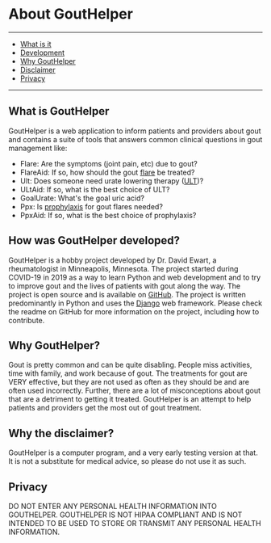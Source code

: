 # About GoutHelper

---

- [What is it](#what-is-it)
- [Development](#development)
- [Why GoutHelper](#why-gouthelper)
- [Disclaimer](#disclaimer)
- [Privacy](#privacy)

---

## <span id="what-is-it">What is GoutHelper</span>

GoutHelper is a web application to inform patients and providers about gout and contains a suite of tools that answers
common clinical questions in gout management like:

- Flare: Are the symptoms (joint pain, etc) due to gout?
- FlareAid: If so, how should the gout [flare](/treatments/about/flare/) be treated?
- Ult: Does someone need urate lowering therapy ([ULT](/treatments/about/ult/))?
- ULtAid: If so, what is the best choice of ULT?
- GoalUrate: What's the goal uric acid?
- Ppx: Is [prophylaxis](/treatments/about/ppx/) for gout flares needed?
- PpxAid: If so, what is the best choice of prophylaxis?

## <span id="development">How was GoutHelper developed?</span>

GoutHelper is a hobby project developed by Dr. David Ewart, a rheumatologist in Minneapolis, Minnesota. The project started
during COVID-19 in 2019 as a way to learn Python and web development and to try to improve gout and the lives of patients with gout along the way. The project is open source and is available on [GitHub](https://github.com/Spiewart/gouthelper). The project is written predominantly in Python and uses the [Django](https://www.djangoproject.com/) web framework. Please check the readme on GitHub for more information on the project, including how to contribute.

## <span id="why-gouthelper">Why GoutHelper?</span>

Gout is pretty common and can be quite disabling. People miss activities, time with family, and work because of gout. The
treatments for gout are VERY effective, but they are not used as often as they should be and are often used incorrectly. Further,
there are a lot of misconceptions about gout that are a detriment
to getting it treated. GoutHelper is an attempt to help patients and providers get the most out of gout treatment.

## <span id="disclaimer">Why the disclaimer?</span>

GoutHelper is a computer program, and a very early testing version at that. It is not a substitute for medical advice, so please do not use it as such.

## <span id="privacy">Privacy</span>

DO NOT ENTER ANY PERSONAL HEALTH INFORMATION INTO GOUTHELPER. GOUTHELPER IS NOT HIPAA COMPLIANT AND IS NOT INTENDED TO BE USED
TO STORE OR TRANSMIT ANY PERSONAL HEALTH INFORMATION.
